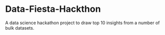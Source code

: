 # Data-Fiesta-Hackthon
A data science hackathon project to draw top 10 insights from a number of bulk datasets.
